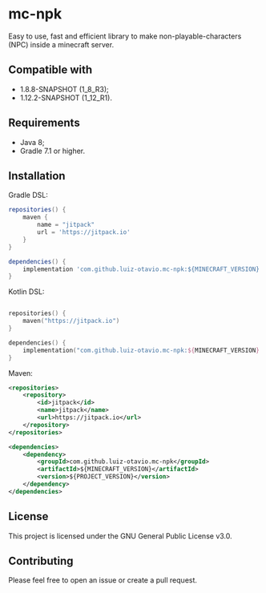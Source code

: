 # mc-npk
Easy to use, fast and efficient library to make non-playable-characters (NPC) inside a minecraft server.

## Compatible with
- 1.8.8-SNAPSHOT (1_8_R3);
- 1.12.2-SNAPSHOT (1_12_R1).

## Requirements
- Java 8;
- Gradle 7.1 or higher.

## Installation
Gradle DSL:
```groovy
repositories() {
    maven {
        name = "jitpack"
        url = 'https://jitpack.io'
    }
}   

dependencies() {
    implementation 'com.github.luiz-otavio.mc-npk:${MINECRAFT_VERSION}:${PROJECT_VERSION}'
}
```

Kotlin DSL:
```kotlin

repositories() {
    maven("https://jitpack.io")
}

dependencies() {
    implementation("com.github.luiz-otavio.mc-npk:${MINECRAFT_VERSION}:${PROJECT_VERSION}")
}
```

Maven:
```xml
<repositories>
    <repository>
        <id>jitpack</id>
        <name>jitpack</name>
        <url>https://jitpack.io</url>
    </repository>
</repositories>

<dependencies>
    <dependency>
        <groupId>com.github.luiz-otavio.mc-npk</groupId>
        <artifactId>${MINECRAFT_VERSION}</artifactId>
        <version>${PROJECT_VERSION}</version>
    </dependency>
</dependencies>
```

## License
This project is licensed under the GNU General Public License v3.0.

## Contributing
Please feel free to open an issue or create a pull request.

